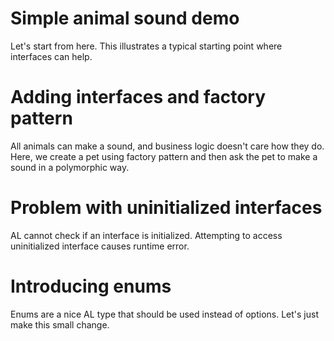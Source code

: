 # Simple animal sound demo

Let's start from here. This illustrates a typical starting point where interfaces can help.

# Adding interfaces and factory pattern

All animals can make a sound, and business logic doesn't care how they do. Here, we create a pet using factory pattern and then ask the pet to make a sound in a polymorphic way.

# Problem with uninitialized interfaces

AL cannot check if an interface is initialized. Attempting to access uninitialized interface causes runtime error.

# Introducing enums

Enums are a nice AL type that should be used instead of options. Let's just make this small change.